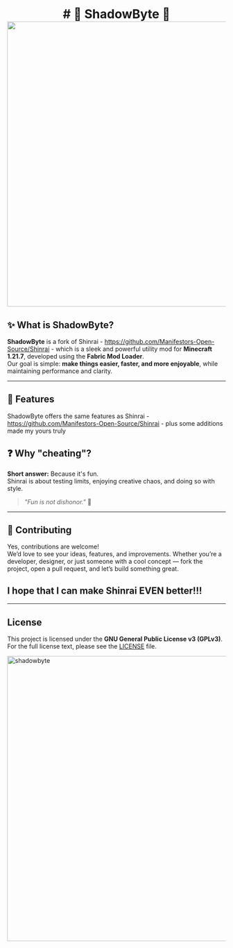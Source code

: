 <h1 align="center">
  # 🦇 ShadowByte 🦇
  <img width="1920" height="658" alt="shadowbyte" src="https://github.com/user-attachments/assets/df3b01d9-ecdd-4ad5-a5b5-86c207666a2f" />
</h1> 



## ✨ What is ShadowByte?

**ShadowByte** is a fork of Shinrai - https://github.com/Manifestors-Open-Source/Shinrai - which is a sleek and powerful utility mod for **Minecraft 1.21.7**, developed using the **Fabric Mod Loader**.  
Our goal is simple: **make things easier, faster, and more enjoyable**, while maintaining performance and clarity.

---

## 🔴 Features

ShadowByte offers the same features as Shinrai - https://github.com/Manifestors-Open-Source/Shinrai - plus some additions made my yours truly

## ❓ Why "cheating"?

**Short answer:** Because it's fun.  
Shinrai is about testing limits, enjoying creative chaos, and doing so with style.

> _"Fun is not dishonor."_ 🥋

---

## 🤝 Contributing

Yes, contributions are welcome!  
We’d love to see your ideas, features, and improvements. Whether you’re a developer, designer, or just someone with a cool concept — fork the project, open a pull request, and let’s build something great.

## I hope that I can make Shinrai EVEN better!!!

---

## License

This project is licensed under the **GNU General Public License v3 (GPLv3)**.  
For the full license text, please see the [LICENSE](./LICENSE) file.


<img width="1920" height="658" alt="shadowbyte" src="https://github.com/user-attachments/assets/b9bf3ff0-3971-4595-baae-50f86e0ca8e5" />

